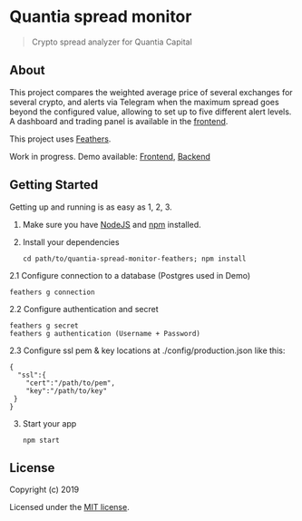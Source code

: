 # Quantia spread monitor

> Crypto spread analyzer for Quantia Capital

## About

This project compares the weighted average price of several exchanges for several crypto, and alerts via Telegram when the maximum spread goes beyond the configured value, allowing to set up to five different alert levels. A dashboard and trading panel is available in the [frontend](https://github.com/Vallo/QuantiaSpreadMonitor_Client).

This project uses [Feathers](http://feathersjs.com). 

Work in progress. Demo available: [Frontend](https://200.68.125.222:30443), [Backend](https://200.68.125.222:30030)

## Getting Started

Getting up and running is as easy as 1, 2, 3.

1. Make sure you have [NodeJS](https://nodejs.org/) and [npm](https://www.npmjs.com/) installed.
2. Install your dependencies

    ```
    cd path/to/quantia-spread-monitor-feathers; npm install
    ```
2.1 Configure connection to a database (Postgres used in Demo) 
   ``` 
   feathers g connection
   ```
2.2 Configure authentication and secret 
   ```
   feathers g secret
   feathers g authentication (Username + Password)
   ```
2.3 Configure ssl pem & key locations at ./config/production.json like this:
   ```
   {
     "ssl":{
       "cert":"/path/to/pem",
       "key":"/path/to/key"
    }
  }
  ```
   
3. Start your app

    ```
    npm start
    ```

## License

Copyright (c) 2019

Licensed under the [MIT license](LICENSE).

